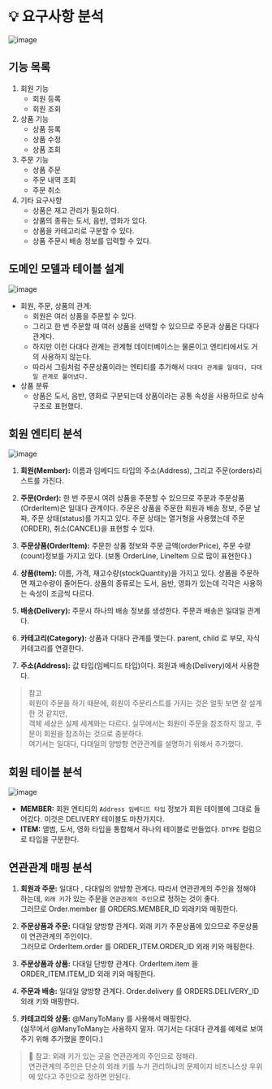 # 💡 요구사항 분석
![image](https://user-images.githubusercontent.com/39439576/234281562-8177d636-4d97-4317-a7e6-f18580128339.png)
## 기능 목록
1. 회원 기능
    * 회원 등록
    * 회원 조회
2. 상품 기능
    * 상품 등록
    * 상품 수정
    * 상품 조회
3. 주문 기능
    * 상품 주문
    * 주문 내역 조회
    * 주문 취소
4. 기타 요구사항
    * 상품은 재고 관리가 필요하다.
    * 상품의 종류는 도서, 음반, 영화가 있다.
    * 상품을 카테고리로 구분할 수 있다.
    * 상품 주문시 배송 정보를 입력할 수 있다.

## 도메인 모델과 테이블 설계
![image](https://user-images.githubusercontent.com/39439576/234282263-235eacf2-48b4-4040-8fe1-f6c792e9407d.png)

* 회원, 주문, 상품의 관계: 
  * 회원은 여러 상품을 주문할 수 있다. 
  * 그리고 한 번 주문할 때 여러 상품을 선택할 수 있으므로 주문과 상품은 다대다 관계다. 
  * 하지만 이런 다대다 관계는 관계형 데이터베이스는 물론이고 엔티티에서도 거의 사용하지 않는다. 
  * 따라서 그림처럼 주문상품이라는 엔티티를 추가해서 `다대다 관계를 일대다, 다대일 관계로 풀어냈다.`
* 상품 분류
  * 상품은 도서, 음반, 영화로 구분되는데 상품이라는 공통 속성을 사용하므로 상속 구조로 표현했다.

## 회원 엔티티 분석
![image](https://user-images.githubusercontent.com/39439576/234282897-47c8ecfa-2261-43c0-9b1e-a1090ff3c231.png)
1. **회원(Member):** 이름과 임베디드 타입의 주소(Address), 그리고 주문(orders)리스트를 가진다.

2. **주문(Order):** 한 번 주문시 여려 상품을 주문할 수 있으므로 주문과 주문상품(OrderItem)은 일대다 관계이다. 주문은 상품을 주문한 회원과 배송 정보, 주문 날짜, 주문 상태(status)를 가지고 있다.
주문 상태는 열거형을 사용했는데 주문(ORDER), 취소(CANCEL)을 표현할 수 있다.

3. **주문상품(OrderItem):** 주문한 상품 정보와 주문 금액(orderPrice), 주문 수량(count)정보를 가지고 있다. (보통 OrderLine, LineItem 으로 많이 표현한다.)

4. **상품(Item):** 이름, 가격, 재고수량(stockQuantity)을 가지고 있다. 상품을 주문하면 재고수량이 줄어든다. 상품의 종류로는 도서, 음반, 영화가 있는데 각각은 사용하는 속성이 조금씩 다르다.

5. **배송(Delivery):** 주문시 하나의 배송 정보를 생성한다. 주문과 배송은 일대일 관계다.

6. **카테고리(Category):** 상품과 다대다 관계를 맺는다. parent, child 로 부모, 자식 카테고리를 연결한다.

7. **주소(Address):** 값 타입(임베디드 타입)이다. 회원과 배송(Delivery)에서 사용한다.

> 참고  
>  회원이 주문을 하기 때문에, 회원이 주문리스트를 가지는 것은 얼핏 보면 잘 설계한 것 같지만,  
>  객체 세상은 실제 세계와는 다르다. 실무에서는 회원이 주문을 참조하지 않고, 주문이 회원을 참조하는 것으로 충분하다.  
>  여기서는 일대다, 다대일의 양방향 연관관계를 설명하기 위해서 추가했다.

## 회원 테이블 분석
![image](https://user-images.githubusercontent.com/39439576/234284911-6d2ee782-7a4e-4781-9c29-92072ef490f3.png)
* **MEMBER:** 회원 엔티티의 `Address 임베디드 타입` 정보가 회원 테이블에 그대로 들어갔다. 이것은 DELIVERY 테이블도 마찬가지다.
* **ITEM:** 앨범, 도서, 영화 타입을 통합해서 하나의 테이블로 만들었다. `DTYPE` 컬럼으로 타입을 구분한다.

## 연관관계 매핑 분석
1. **회원과 주문:** 일대다 , 다대일의 양방향 관계다. 따라서 연관관계의 주인을 정해야 하는데, `외래 키`가 있는 주문을 `연관관계의 주인`으로 정하는 것이 좋다.  
그러므로 Order.member 를 ORDERS.MEMBER_ID 외래키와 매핑한다.  

2. **주문상품과 주문:** 다대일 양방향 관계다. 외래 키가 주문상품에 있으므로 주문상품이 연관관계의 주인이다.  
그러므로 OrderItem.order 를 ORDER_ITEM.ORDER_ID 외래 키와 매핑한다.  

3. **주문상품과 상품:** 다대일 단방향 관계다. OrderItem.item 을 ORDER_ITEM.ITEM_ID 외래 키와 매핑한다.  

4. **주문과 배송:** 일대일 양방향 관계다. Order.delivery 를 ORDERS.DELIVERY_ID 외래 키와 매핑한다.  

5. **카테고리와 상품:** @ManyToMany 를 사용해서 매핑한다.  
(실무에서 @ManyToMany는 사용하지 말자.  여기서는 다대다 관계를 예제로 보여주기 위해 추가했을 뿐이다.)

> 📌 참고: 외래 키가 있는 곳을 연관관계의 주인으로 정해라.  
> 연관관계의 주인은 단순히 외래 키를 누가 관리하냐의 문제이지 비즈니스상 우위에 있다고 주인으로 정하면 안된다.
